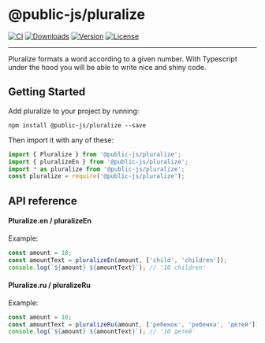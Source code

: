 # @public-js/pluralize

[![CI](https://img.shields.io/github/workflow/status/public-js/pluralize/CI?style=flat-square)](https://github.com/public-js/pluralize/actions?query=workflow%3ACI)
[![Downloads](https://img.shields.io/npm/dm/@public-js/pluralize?style=flat-square)](https://www.npmjs.com/package/@public-js/pluralize)
[![Version](https://img.shields.io/npm/v/@public-js/pluralize?style=flat-square)](https://www.npmjs.com/package/@public-js/pluralize)
[![License](https://img.shields.io/npm/l/@public-js/pluralize?style=flat-square)](https://www.npmjs.com/package/@public-js/pluralize)

---

Pluralize formats a word according to a given number. With Typescript under the hood you will be able to write nice and shiny code.


## Getting Started

Add pluralize to your project by running:
```shell
npm install @public-js/pluralize --save
```

Then import it with any of these:
```typescript
import { Pluralize } from '@public-js/pluralize';
import { pluralizeEn } from '@public-js/pluralize';
import * as pluralize from '@public-js/pluralize';
const pluralize = require('@public-js/pluralize');
```


## API reference

#### Pluralize.en / pluralizeEn

Example:
```typescript
const amount = 10;
const amountText = pluralizeEn(amount, ['child', 'children']);
console.log(`${amount} ${amountText}`); // '10 children'
```

#### Pluralize.ru / pluralizeRu

Example:
```typescript
const amount = 10;
const amountText = pluralizeRu(amount, ['ребенок', 'ребенка', 'детей']);
console.log(`${amount} ${amountText}`); // '10 детей'
```
